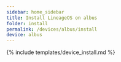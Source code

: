 ```yaml
---
sidebar: home_sidebar
title: Install LineageOS on albus
folder: install
permalink: /devices/albus/install
device: albus
---
```

{% include templates/device_install.md %}
